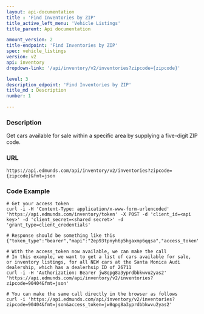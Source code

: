 ```yaml
---
layout: api-documentation
title : 'Find Inventories by ZIP'
title_active_left_menu: 'Vehicle Listings'
title_parent: Api documentation

amount_version: 2
title-endpoint: 'Find Inventories by ZIP'
spec: vehicle_listings
version: v2
api: inventory
dropdown-link: '/api/inventory/v2/inventories?zipcode={zipcode}'

level: 3
description_edpoint: 'Find Inventories by ZIP'
title_md : Description
number: 1

---
```


### Description

Get cars available for sale within a specific area by supplying a five-digit ZIP code.

### URL

    https://api.edmunds.com/api/inventory/v2/inventories?zipcode={zipcode}&fmt=json

### Code Example

    # Get your access token
    curl -i -H 'Content-Type: application/x-www-form-urlencoded' 'https://api.edmunds.com/inventory/token' -X POST -d 'client_id=<api key>' -d 'client_secret=<shared secret>' -d 'grant_type=client_credentials'

    # Response should be something like this
    {"token_type":"bearer","mapi":"2ep93tpnyh6p5hgaxmp6qqsa","access_token":"jw8qpg8a3yprdbbkwvu2yas2","expires_in":3600}

    # With the access_token now available, we can make the call
    # In this example, we want to get a list of cars available for sale, or inventory listings, for all NEW cars at the Santa Monica Audi dealership, which has a dealerhsip ID of 26711
    curl -i -H 'Authorization: Bearer jw8qpg8a3yprdbbkwvu2yas2' 'https://api.edmunds.com/api/inventory/v2/inventories?zipcode=90404&fmt=json'

    # You can make the same call directly in the browser as follows
    curl -i 'https://api.edmunds.com/api/inventory/v2/inventories?zipcode=90404&fmt=json&access_token=jw8qpg8a3yprdbbkwvu2yas2'

